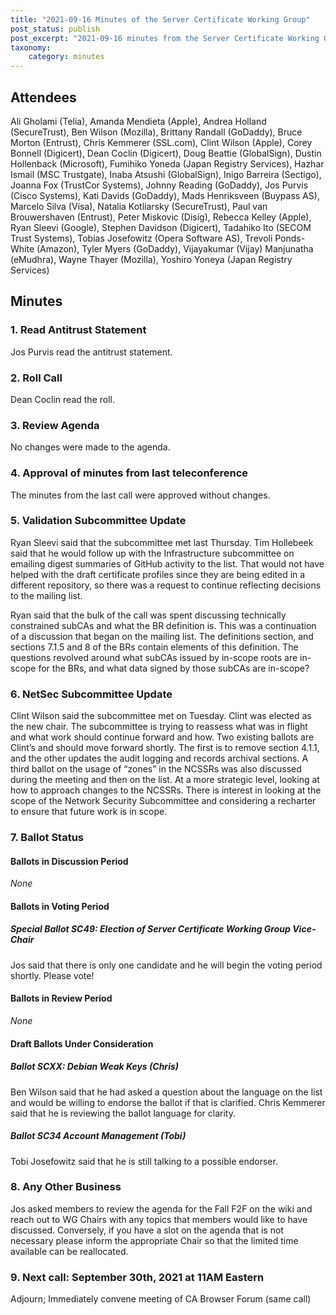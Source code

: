 ```yaml
---
title: "2021-09-16 Minutes of the Server Certificate Working Group"
post_status: publish
post_excerpt: "2021-09-16 minutes from the Server Certificate Working Group call"
taxonomy:
    category: minutes
---
```


## Attendees ##

Ali Gholami (Telia), Amanda Mendieta (Apple), Andrea Holland (SecureTrust), Ben Wilson (Mozilla), Brittany Randall (GoDaddy), Bruce Morton (Entrust), Chris Kemmerer (SSL.com), Clint Wilson (Apple), Corey Bonnell (Digicert), Dean Coclin (Digicert), Doug Beattie (GlobalSign), Dustin Hollenback (Microsoft), Fumihiko Yoneda (Japan Registry Services), Hazhar Ismail (MSC Trustgate), Inaba Atsushi (GlobalSign), Inigo Barreira (Sectigo), Joanna Fox (TrustCor Systems), Johnny Reading (GoDaddy), Jos Purvis (Cisco Systems), Kati Davids (GoDaddy), Mads Henriksveen (Buypass AS), Marcelo Silva (Visa), Natalia Kotliarsky (SecureTrust), Paul van Brouwershaven (Entrust), Peter Miskovic (Disig), Rebecca Kelley (Apple), Ryan Sleevi (Google), Stephen Davidson (Digicert), Tadahiko Ito (SECOM Trust Systems), Tobias Josefowitz (Opera Software AS), Trevoli Ponds-White (Amazon), Tyler Myers (GoDaddy), Vijayakumar (Vijay) Manjunatha (eMudhra), Wayne Thayer (Mozilla), Yoshiro Yoneya (Japan Registry Services)

## Minutes ##

### 1. Read Antitrust Statement ###

Jos Purvis read the antitrust statement.

### 2.  Roll Call ###

Dean Coclin read the roll.

### 3. Review Agenda ###

No changes were made to the agenda.

### 4. Approval of minutes from last teleconference ###

The minutes from the last call were approved without changes.

### 5. Validation Subcommittee Update ###

Ryan Sleevi said that the subcommittee met last Thursday. Tim Hollebeek said that he would follow up with the Infrastructure subcommittee on emailing digest summaries of GitHub activity to the list. That would not have helped with the draft certificate profiles since they are being edited in a different repository, so there was a request to continue reflecting decisions to the mailing list.

Ryan said that the bulk of the call was spent discussing technically constrained subCAs and what the BR definition is. This was a continuation of a discussion that began on the mailing list. The definitions section, and sections 7.1.5 and 8 of the BRs contain elements of this definition.  The questions revolved around what subCAs issued by in-scope roots are in-scope for the BRs, and what data signed by those subCAs are in-scope?

### 6. NetSec Subcommittee Update ###

Clint Wilson said the subcommittee met on Tuesday. Clint was elected as the new chair. The subcommittee is trying to reassess what was in flight and what work should continue forward and how. Two existing ballots are Clint’s and should move forward shortly. The first is to remove section 4.1.1, and the other updates the audit logging and records archival sections. A third ballot on the usage of “zones” in the NCSSRs was also discussed during the meeting and then on the list. At a more strategic level, looking at how to approach changes to the NCSSRs. There is interest in looking at the scope of the Network Security Subcommittee and considering a recharter to ensure that future work is in scope.

### 7. Ballot Status ###

#### Ballots in Discussion Period ####

*None*

#### Ballots in Voting Period ####

##### Special Ballot SC49: Election of Server Certificate Working Group Vice-Chair #####

Jos said that there is only one candidate and he will begin the voting period shortly. Please vote!

#### Ballots in Review Period ####

*None*

#### Draft Ballots Under Consideration ####

##### Ballot SCXX: Debian Weak Keys (Chris) #####

Ben Wilson said that he had asked a question about the language on the list and would be willing to endorse the ballot if that is clarified. Chris Kemmerer said that he is reviewing the ballot language for clarity.

##### Ballot SC34 Account Management (Tobi) #####

Tobi Josefowitz said that he is still talking to a possible endorser.

### 8. Any Other Business ###

Jos asked members to review the agenda for the Fall F2F on the wiki and reach out to WG Chairs with any topics that members would like to have discussed. Conversely, if you have a slot on the agenda that is not necessary please inform the appropriate Chair so that the limited time available can be reallocated.

### 9. Next call: September 30th, 2021 at 11AM Eastern ###

Adjourn; Immediately convene meeting of CA Browser Forum (same call)
